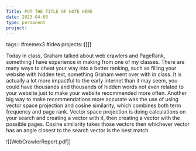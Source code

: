 ```yaml
---
Title: PUT THE TITLE OF NOTE HERE
date: 2023-04-03
type: permanent
project:
---
```


tags::  #memex3 #idea 
projects::[[]]

Today in class, Graham talked about web crawlers and PageRank, something I have experience in making from one of my classes. There are many ways to cheat your way into a better ranking, such as filling your website with hidden text, something Graham went over with in class. It is actually a lot more impactful to the early internet than it may seem, you could have thousands and thousands of hidden words not even related to your website just to make your website recommended more often. Another big way to make recommendations more accurate was the use of using vector space projection and cosine similarity, which combines both term frequency and page rank. Vector space projection is doing calculations on your search and creating a vector with it, then creating a vector with the possible pages. Cosine similarity takes those vectors then whichever vector has an angle closest to the search vector is the best match.

![[WebCrawlerReport.pdf]]